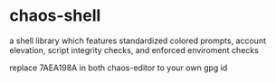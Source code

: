 # chaos-shell
a shell library which features standardized colored prompts, account elevation, script integrity checks, and enforced enviroment checks

replace 7AEA198A in both chaos-editor to your own gpg id
